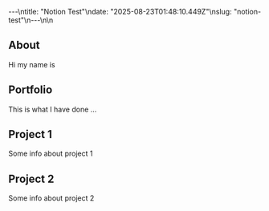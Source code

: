 ---\ntitle: "Notion Test"\ndate: "2025-08-23T01:48:10.449Z"\nslug: "notion-test"\n---\n\n
## About

Hi my name is


## Portfolio

This is what I have done …


## Project 1

Some info about project 1


## Project 2

Some info about project 2

